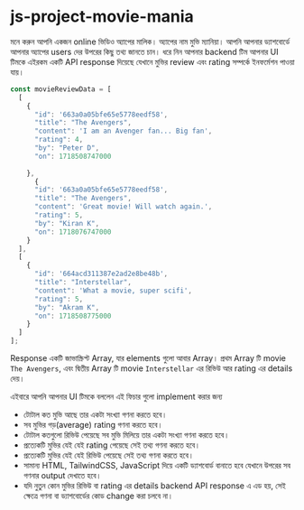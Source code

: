 # js-project-movie-mania

মনে করুন আপনি একজন online ভিডিও অ্যাপের মালিক। অ্যাপের নাম মুভি ম্যানিয়া। আপনি আপনার ড্যাশবোর্ডে আপনার অ্যাপের users দের উপরের কিছু তথ্য জানতে চান। ধরে নিন আপনার backend টিম আপনার UI টিমকে এইরকম একটি API response দিয়েছে যেখানে মুভির review এবং rating সম্পর্কে ইনফর্মেশন পাওয়া যায়।

```js
const movieReviewData = [
  [
    {
      "id": '663a0a05bfe65e5778eedf58',
      "title": "The Avengers",
      "content": 'I am an Avenger fan... Big fan',
      "rating": 4,
      "by": "Peter D",
      "on": 1718508747000
      
    },
      {
      "id": '663a0a05bfe65e5778eedf58',
      "title": "The Avengers",
      "content": 'Great movie! Will watch again.',
      "rating": 5,
      "by": "Kiran K",
      "on": 1718076747000
    }
  ],
  [
    {
      "id": '664acd311387e2ad2e8be48b',
      "title": "Interstellar",
      "content": 'What a movie, super scifi',
      "rating": 5,
      "by": "Akram K",
      "on": 1718508775000
    }
  ]
];
```

Response একটি জাভাস্ক্রিপ্ট Array, যার elements গুলো আবার Array। প্রথম Array টি movie `The Avengers`, এবং দ্বিতীয় Array টি movie `Interstellar` এর রিভিউ আর rating এর details দেয়।

এইবারে আপনি আপনার UI টিমকে বললেন এই ফিচার গুলো implement করার জন্য

- টোটাল কত মুভি আছে তার একটা সংখ্যা গণনা করতে হবে।
- সব মুভির গড়(average) rating গণনা করতে হবে।
- টোটাল কতগুলো রিভিউ পেয়েছে সব মুভি মিলিয়ে তার একটা সংখ্যা গণনা করতে হবে।
- প্রত্যেকটি মুভির যেই যেই rating পেয়েছে সেই তথ্য গণনা করতে হবে।
- প্রত্যেকটি মুভির যেই যেই রিভিউ পেয়েছে সেই তথ্য গণনা করতে হবে।
- সামান্য HTML, TailwindCSS, JavaScript দিয়ে একটি ড্যাশবোর্ড বানাতে হবে যেখানে উপরের সব গণনার output দেখাতে হবে।
- যদি নুতুন কোন মুভির রিভিউ বা rating এর details backend API response এ এড হয়, সেই ক্ষেত্রে গণনা বা ড্যাশবোর্ডের কোড change করা চলবে না।